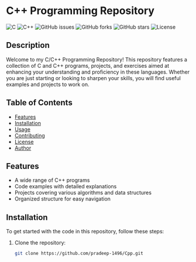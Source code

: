 # C++ Programming Repository

![C](https://img.shields.io/badge/C-A8B400?style=flat-square&logo=c&logoColor=white)
![C++](https://img.shields.io/badge/C%2B%2B-F34B7D?style=flat-square&logo=c%2B%2B&logoColor=white)
![GitHub issues](https://img.shields.io/github/issues/pradeep-1496/Cpp)
![GitHub forks](https://img.shields.io/github/forks/pradeep-1496/Cpp)
![GitHub stars](https://img.shields.io/github/stars/pradeep-1496/Cpp)
![License](https://img.shields.io/badge/license-MIT-brightgreen)

## Description

Welcome to my C/C++ Programming Repository! This repository features a collection of C and C++ programs, projects, and exercises aimed at enhancing your understanding and proficiency in these languages. Whether you are just starting or looking to sharpen your skills, you will find useful examples and projects to work on.

## Table of Contents

- [Features](#features)
- [Installation](#installation)
- [Usage](#usage)
- [Contributing](#contributing)
- [License](#license)
- [Author](#author)

## Features

- A wide range of C++ programs
- Code examples with detailed explanations
- Projects covering various algorithms and data structures
- Organized structure for easy navigation

## Installation

To get started with the code in this repository, follow these steps:

1. Clone the repository:
   ```bash
   git clone https://github.com/pradeep-1496/Cpp.git
